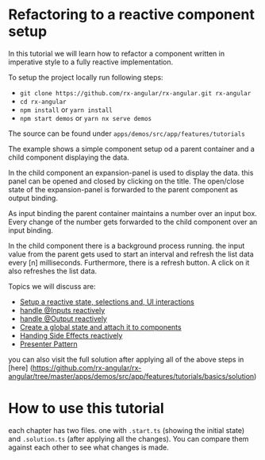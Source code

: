 # Refactoring to a reactive component setup

In this tutorial we will learn how to refactor a component written in imperative style to a fully reactive implementation.

To setup the project locally run following steps:

- `git clone https://github.com/rx-angular/rx-angular.git rx-angular`
- `cd rx-angular`
- `npm install` or `yarn install`
- `npm start demos` or `yarn nx serve demos`

The source can be found under `apps/demos/src/app/features/tutorials`

The example shows a simple component setup od a parent container and a child component displaying the data.

In the child component an expansion-panel is used to display the data. this panel can be opened and closed by clicking on the title.
The open/close state of the expansion-panel is forwarded to the parent component as output binding.

As input binding the parent container maintains a number over an input box. Every change of the number gets forwarded to the child component over an input binding.

In the child component there is a background process running. the input value from the parent gets used to start an interval and refresh the list data every [n] milliseconds.
Furthermore, there is a refresh button. A click on it also refreshes the list data.

Topics we will discuss are:

- [Setup a reactive state, selections and, UI interactions](./1-setup)
- [handle @Inputs reactively](./2-input-bindings)
- [handle @Output reactively](./3-output-bindings)
- [Create a global state and attach it to components](4-global-state)
- [Handing Side Effects reactively](./5-side-effects)
- [Presenter Pattern](./6-presenter-pattern)

you can also visit the full solution after applying all of the above steps in [here] (https://github.com/rx-angular/rx-angular/tree/master/apps/demos/src/app/features/tutorials/basics/solution)

# How to use this tutorial

each chapter has two files. one with `.start.ts` (showing the initial state) and `.solution.ts` (after applying all the changes). You can compare them against each other to see what changes is made.

